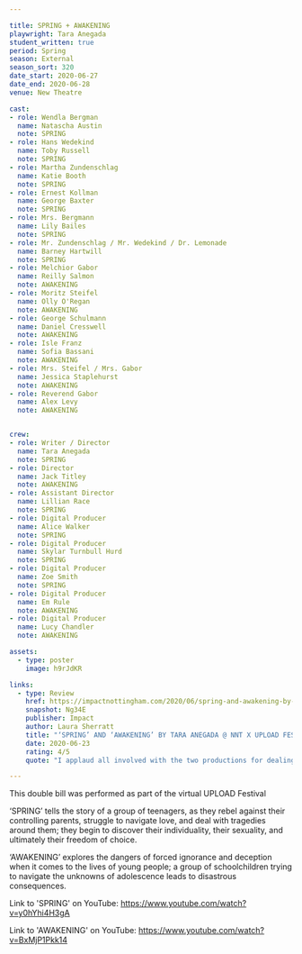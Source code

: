 ```yaml
---

title: SPRING + AWAKENING
playwright: Tara Anegada
student_written: true
period: Spring
season: External
season_sort: 320
date_start: 2020-06-27
date_end: 2020-06-28
venue: New Theatre

cast:
- role: Wendla Bergman
  name: Natascha Austin
  note: SPRING
- role: Hans Wedekind
  name: Toby Russell
  note: SPRING
- role: Martha Zundenschlag
  name: Katie Booth
  note: SPRING
- role: Ernest Kollman
  name: George Baxter
  note: SPRING
- role: Mrs. Bergmann
  name: Lily Bailes
  note: SPRING
- role: Mr. Zundenschlag / Mr. Wedekind / Dr. Lemonade
  name: Barney Hartwill
  note: SPRING
- role: Melchior Gabor
  name: Reilly Salmon
  note: AWAKENING
- role: Moritz Steifel
  name: Olly O'Regan
  note: AWAKENING
- role: George Schulmann
  name: Daniel Cresswell
  note: AWAKENING
- role: Isle Franz
  name: Sofia Bassani
  note: AWAKENING
- role: Mrs. Steifel / Mrs. Gabor
  name: Jessica Staplehurst
  note: AWAKENING
- role: Reverend Gabor
  name: Alex Levy
  note: AWAKENING


crew:
- role: Writer / Director
  name: Tara Anegada
  note: SPRING
- role: Director
  name: Jack Titley
  note: AWAKENING
- role: Assistant Director 
  name: Lillian Race
  note: SPRING
- role: Digital Producer
  name: Alice Walker
  note: SPRING
- role: Digital Producer
  name: Skylar Turnbull Hurd
  note: SPRING
- role: Digital Producer 
  name: Zoe Smith
  note: SPRING
- role: Digital Producer
  name: Em Rule
  note: AWAKENING
- role: Digital Producer 
  name: Lucy Chandler
  note: AWAKENING

assets:
  - type: poster
    image: h9rJdKR

links:
  - type: Review 
    href: https://impactnottingham.com/2020/06/spring-and-awakening-by-tara-anegada-nnt-x-upload-festival/
    snapshot: Ng34E
    publisher: Impact
    author: Laura Sherratt
    title: "‘SPRING’ AND ‘AWAKENING’ BY TARA ANEGADA @ NNT X UPLOAD FESTIVAL"
    date: 2020-06-23
    rating: 4/5
    quote: "I applaud all involved with the two productions for dealing with such difficult topics so sensitively. ‘SPRING’ and ‘AWAKENING’ make up a very moving piece of digital theatre that raises timeless points on teenage sexuality. Despite the difficult circumstances the cast and crew have had to adapt to, their resilience paid off."

---
```


This double bill was performed as part of the virtual UPLOAD Festival 

‘SPRING’ tells the story of a group of teenagers, as they rebel against their controlling parents, struggle to navigate love, and deal with tragedies around them; they begin to discover their individuality, their sexuality, and ultimately their freedom of choice.

‘AWAKENING’ explores the dangers of forced ignorance and deception when it comes to the lives of young people; a group of schoolchildren trying to navigate the unknowns of adolescence leads to disastrous consequences.

Link to 'SPRING' on YouTube: https://www.youtube.com/watch?v=y0hYhi4H3gA

Link to 'AWAKENING' on YouTube: https://www.youtube.com/watch?v=BxMjP1Pkk14

